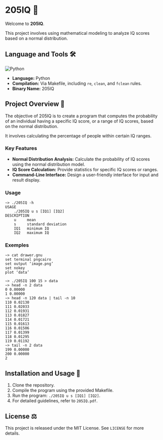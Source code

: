 # 205IQ 🧠

Welcome to **205IQ**.

This project involves using mathematical modeling to analyze IQ scores based on a normal distribution.

## Language and Tools 🛠️

![Python](https://img.shields.io/badge/Python-3776AB?style=for-the-badge&logo=python&logoColor=white)

- **Language:** Python
- **Compilation:** Via Makefile, including `re`, `clean`, and `fclean` rules.
- **Binary Name:** 205IQ

## Project Overview 🔎

The objective of 205IQ is to create a program that computes the probability of an individual having a specific IQ score, or a range of IQ scores, based on the normal distribution.

It involves calculating the percentage of people within certain IQ ranges.

### Key Features

- **Normal Distribution Analysis:** Calculate the probability of IQ scores using the normal distribution model.
- **IQ Score Calculation:** Provide statistics for specific IQ scores or ranges.
- **Command-Line Interface:** Design a user-friendly interface for input and result display.

### Usage

```
∼> ./205IQ -h
USAGE
    ./205IQ u s [IQ1] [IQ2]
DESCRIPTION
    u     mean
    s     standard deviation
    IQ1   minimum IQ
    IQ2   maximum IQ
```

### Exemples

```
∼> cat drawer.gnu
set terminal pngcairo
set output ‘image.png’
set nokey
plot ‘data’

∼> ./205IQ 100 15 > data
∼> head -n 2 data
0 0.00000
1 0.00000
∼> head -n 120 data | tail -n 10
110 0.02130
111 0.02033
112 0.01931
113 0.01827
114 0.01721
115 0.01613
116 0.01506
117 0.01399
118 0.01295
119 0.01192
∼> tail -n 2 data
199 0.00000
200 0.00000
2
```

## Installation and Usage 💾

1. Clone the repository.
2. Compile the program using the provided Makefile.
3. Run the program: `./205IQ u s [IQ1] [IQ2]`.
4. For detailed guidelines, refer to `205IQ.pdf`.

## License ⚖️

This project is released under the MIT License. See `LICENSE` for more details.
